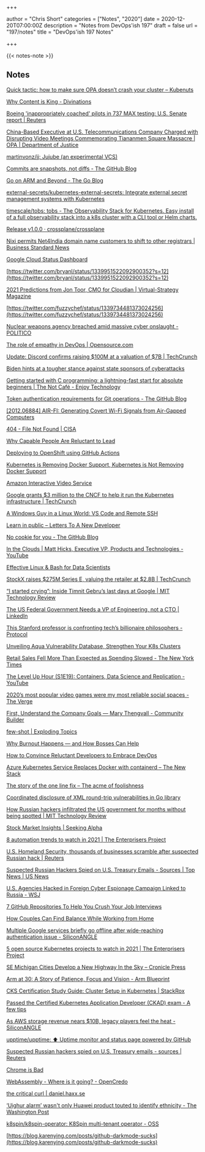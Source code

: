 +++

author = "Chris Short"
categories = ["Notes", "2020"]
date = 2020-12-20T07:00:00Z
description = "Notes from DevOps'ish 197"
draft = false
url = "197/notes"
title = "DevOps'ish 197 Notes"

+++

{{< notes-note >}}

## Notes

[Quick tactic: how to make sure OPA doesn’t crash your cluster – Kubenuts](https://www.kubenuts.com/make-sure-opa-dont-crash-k8s-cluster/)

[Why Content is King - Divinations](https://divinations.substack.com/p/why-content-is-king)

[Boeing 'inappropriately coached' pilots in 737 MAX testing: U.S. Senate report | Reuters](https://www.reuters.com/article/us-boeing-737-max-idUSKBN28S314)

[China-Based Executive at U.S. Telecommunications Company Charged with Disrupting Video Meetings Commemorating Tiananmen Square Massacre | OPA | Department of Justice](https://www.justice.gov/opa/pr/china-based-executive-us-telecommunications-company-charged-disrupting-video-meetings)

[martinvonz/jj: Jujube (an experimental VCS)](https://github.com/martinvonz/jj)

[Commits are snapshots, not diffs - The GitHub Blog](https://github.blog/2020-12-17-commits-are-snapshots-not-diffs/)

[Go on ARM and Beyond - The Go Blog](https://blog.golang.org/ports)

[external-secrets/kubernetes-external-secrets: Integrate external secret management systems with Kubernetes](https://github.com/external-secrets/kubernetes-external-secrets)

[timescale/tobs: tobs - The Observability Stack for Kubernetes. Easy install of a full observability stack into a k8s cluster with a CLI tool or Helm charts.](https://github.com/timescale/tobs)

[Release v1.0.0 · crossplane/crossplane](https://github.com/crossplane/crossplane/releases/tag/v1.0.0)

[Nixi permits Net4India domain name customers to shift to other registrars | Business Standard News](https://www.business-standard.com/article/current-affairs/nixi-permits-net4india-domain-name-customers-to-shift-to-other-registrars-120092901612_1.html)

[Google Cloud Status Dashboard](https://status.cloud.google.com/incident/zall/20013)

[https://twitter.com/bryanl/status/1339951522092900352?s=12](https://twitter.com/bryanl/status/1339951522092900352?s=12)

[2021 Predictions from Jon Toor, CMO for Cloudian | Virtual-Strategy Magazine](https://virtual-strategy.com/2020/12/17/2021-predictions-from-jon-toor-cmo-for-cloudian/)

[https://twitter.com/fuzzychef/status/1339734481373024256](https://twitter.com/fuzzychef/status/1339734481373024256)

[Nuclear weapons agency breached amid massive cyber onslaught - POLITICO](https://www.politico.com/news/2020/12/17/nuclear-agency-hacked-officials-inform-congress-447855)

[The role of empathy in DevOps | Opensource.com](https://opensource.com/article/20/12/empathy-devops)

[Update: Discord confirms raising $100M at a valuation of $7B | TechCrunch](https://techcrunch.com/2020/12/17/filing-discord-is-raising-up-to-140m-at-a-valuation-of-up-to-7b/?guccounter=1&guce_referrer=aHR0cHM6Ly9nZXRwb2NrZXQuY29tLw&guce_referrer_sig=AQAAABa0ABwbUmwN6-RaGSf1xNPca4q2_PXd1qN3FR7H7xrO-Gh-57uV9PGcQs08WAr_79p1L1glKqWcTNMUxBbTeB0u5Y80cvtoG5sM-HDVw2MpC5QQ7zgDOjFdeQeESGjVmd8QSD0zYG4xLWyzSJfk1azfsppVgABi41qhkUKEmWoq)

[Biden hints at a tougher stance against state sponsors of cyberattacks](https://www.cnbc.com/2020/12/17/biden-hints-at-a-tougher-stance-against-state-sponsors-of-cyberattacks.html)

[Getting started with C programming: a lightning-fast start for absolute beginners | The Not Café - Enjoy Technology](https://not.cafe/2020/10/12/getting-started-with-c-programming.html)

[Token authentication requirements for Git operations - The GitHub Blog](https://github.blog/2020-12-15-token-authentication-requirements-for-git-operations/)

[[2012.06884] AIR-FI: Generating Covert Wi-Fi Signals from Air-Gapped Computers](https://arxiv.org/abs/2012.06884)

[404 - File Not Found | CISA](https://us-cert.cisa.gov/sites/default/files/publications/AA20-352A-APT_Compromise_of_Government_Agencies,_CriticalInfrastructure,_and_Private_Sector_Organizations.pdf)

[Why Capable People Are Reluctant to Lead](https://hbr.org/2020/12/why-capable-people-are-reluctant-to-lead)

[Deploying to OpenShift using GitHub Actions](https://www.openshift.com/blog/deploying-to-openshift-using-github-actions)

[Kubernetes is Removing Docker Support, Kubernetes is Not Removing Docker Support](https://www.openshift.com/blog/kubernetes-is-removing-docker-support-kubernetes-is-not-removing-docker-support)

[Amazon Interactive Video Service](https://aws.amazon.com/ivs/)

[Google grants $3 million to the CNCF to help it run the Kubernetes infrastructure | TechCrunch](https://techcrunch.com/2020/12/17/google-grants-3-million-to-the-cncf-to-help-it-run-the-kubernetes-infrastructure/)

[A Windows Guy in a Linux World: VS Code and Remote SSH](https://adamtheautomator.com/vs-code-remote-ssh/)

[Learn in public – Letters To A New Developer](https://letterstoanewdeveloper.com/2020/12/14/learn-in-public/)

[No cookie for you - The GitHub Blog](https://github.blog/2020-12-17-no-cookie-for-you/)

[In the Clouds | Matt Hicks, Executive VP, Products and Technologies - YouTube](https://www.youtube.com/watch?v=lWvRkgqpfak)

[Effective Linux & Bash for Data Scientists](https://dagshub.com/blog/effective-linux-bash-data-scientists/)

[StockX raises $275M Series E, valuing the retailer at $2.8B | TechCrunch](https://techcrunch.com/2020/12/16/stockx-raises-275m-series-e-valuing-the-retailer-at-2-8b/)

[“I started crying”: Inside Timnit Gebru’s last days at Google | MIT Technology Review](https://www.technologyreview.com/2020/12/16/1014634/google-ai-ethics-lead-timnit-gebru-tells-story/)

[The US Federal Government Needs a VP of Engineering, not a CTO | LinkedIn](https://www.linkedin.com/pulse/us-federal-government-needs-vp-engineering-cto-danah-boyd/)

[This Stanford professor is confronting tech’s billionaire philosophers - Protocol](https://www.protocol.com/people/adrian-daub-stanford-interview)

[Unveiling Aqua Vulnerability Database, Strengthen Your K8s Clusters](https://blog.aquasec.com/unveiling-aqua-vulnerability-database)

[Retail Sales Fell More Than Expected as Spending Slowed - The New York Times](https://www.nytimes.com/2020/12/16/business/us-retail-sales-november.html)

[The Level Up Hour (S1E19): Containers, Data Science and Replication - YouTube](https://www.youtube.com/watch?v=OX82D8O8jxI)

[2020’s most popular video games were my most reliable social spaces - The Verge](https://www.theverge.com/22163356/2020-pandemic-video-games-social-animal-crossing-fall-guys-twitch)

[First, Understand the Company Goals — Mary Thengvall - Community Builder](https://www.marythengvall.com/blog/2020/12/14/first-understand-the-company-goals)

[few-shot | Exploding Topics](https://explodingtopics.com/topic/few-shot)

[Why Burnout Happens — and How Bosses Can Help](https://hbr.org/podcast/2020/12/why-burnout-happens-and-how-bosses-can-help)

[How to Convince Reluctant Developers to Embrace DevOps](https://itrevolution.com/convince-reluctant-developers/)

[Azure Kubernetes Service Replaces Docker with containerd – The New Stack](https://thenewstack.io/azure-kubernetes-service-replaces-docker-with-containerd/)

[The story of the one line fix – The acme of foolishness](https://dave.cheney.net/2020/12/15/the-story-of-the-one-line-fix)

[Coordinated disclosure of XML round-trip vulnerabilities in Go library](https://mattermost.com/blog/coordinated-disclosure-go-xml-vulnerabilities/)

[How Russian hackers infiltrated the US government for months without being spotted | MIT Technology Review](https://www.technologyreview.com/2020/12/15/1014462/how-russian-hackers-infiltrated-the-us-government-for-months-without-being-spotted/)

[Stock Market Insights | Seeking Alpha](https://seekingalpha.com/article/4394532-splunk-down-not-out)

[8 automation trends to watch in 2021 | The Enterprisers Project](https://enterprisersproject.com/article/2020/12/8-automation-trends-watch-2021)

[U.S. Homeland Security, thousands of businesses scramble after suspected Russian hack | Reuters](https://www.reuters.com/article/us-global-cyber-idUSKBN28O26X)

[Suspected Russian Hackers Spied on U.S. Treasury Emails - Sources | Top News | US News](https://www.usnews.com/news/top-news/articles/2020-12-13/exclusive-us-treasury-breached-by-hackers-backed-by-foreign-government-sources)

[U.S. Agencies Hacked in Foreign Cyber Espionage Campaign Linked to Russia - WSJ](https://www.wsj.com/articles/agencies-hacked-in-foreign-cyber-espionage-campaign-11607897866)

[7 GitHub Repositories To Help You Crush Your Job Interviews](https://daily.dev/posts/7-github-repositories-to-help-you-crush-your-job-interviews)

[How Couples Can Find Balance While Working from Home](https://hbr.org/2020/12/how-couples-can-find-balance-while-working-from-home)

[Multiple Google services briefly go offline after wide-reaching authentication issue - SiliconANGLE](https://siliconangle.com/2020/12/14/multiple-google-services-briefly-go-offline-wide-reaching-authentication-issue/)

[5 open source Kubernetes projects to watch in 2021 | The Enterprisers Project](https://enterprisersproject.com/article/2020/12/kubernetes-5-open-source-projects-to-watch-2021)

[SE Michigan Cities Develop a New Highway In the Sky – Cronicle Press](https://cronicle.press/2020/12/11/se-michigan-cities-develop-a-new-highway-in-the-sky/)

[Arm at 30: A Story of Patience, Focus and Vision - Arm Blueprint](https://www.arm.com/blogs/blueprint/arm-30-years)

[CKS Certification Study Guide: Cluster Setup in Kubernetes | StackRox](https://www.stackrox.com/post/2020/12/cks-certification-study-guide-cluster-setup-in-kubernetes/)

[Passed the Certified Kubernetes Application Developer (CKAD) exam - A few tips](https://blog.guybarrette.com/passed-the-certified-kubernetes-application-developer-ckad-exam)

[As AWS storage revenue nears $10B, legacy players feel the heat - SiliconANGLE](https://siliconangle.com/2020/12/13/aws-storage-revenue-nears-10b-legacy-players-feel-heat/)

[upptime/upptime: ⬆️ Uptime monitor and status page powered by GitHub](https://github.com/upptime/upptime)

[Suspected Russian hackers spied on U.S. Treasury emails - sources | Reuters](https://www.reuters.com/article/us-usa-cyber-treasury-exclsuive-idUSKBN28N0PG)

[Chrome is Bad](https://chromeisbad.com/)

[WebAssembly - Where is it going? - OpenCredo](https://opencredo.com/blogs/webassembly-where-is-it-going/)

[the critical curl | daniel.haxx.se](https://daniel.haxx.se/blog/2020/12/13/the-critical-curl/)

[‘Uighur alarm’ wasn't only Huawei product touted to identify ethnicity - The Washington Post](https://www.washingtonpost.com/technology/2020/12/12/huawei-uighurs-identify/)

[k8spin/k8spin-operator: K8Spin multi-tenant operator - OSS](https://github.com/k8spin/k8spin-operator)

[https://blog.karenying.com/posts/github-darkmode-sucks](https://blog.karenying.com/posts/github-darkmode-sucks)
